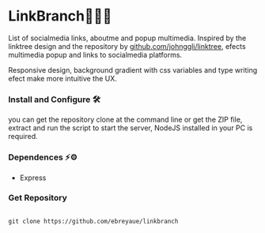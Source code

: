 
<h1>LinkBranch🌳🌳🌳</h1>
<span>List of socialmedia links, aboutme and popup multimedia.</span>

<span>
Inspired by the linktree design and the repository by <a href="https://github.com/johnggli/linktree" target="_blank">github.com/johnggli/linktree</a>, efects multimedia popup and links to socialmedia platforms. 

Responsive design, background gradient with css variables and type writing efect make more intuitive the UX.
</span>

<h3>Install and Configure 🛠️ </h3>

<span>you can get the repository clone at the command line or get the ZIP file, extract and run the script to start the server, NodeJS installed in your PC is required.

</span>
<h3>Dependences ⚡⚙️</h3>
<ul>
<li>Express</li>
</ul>

<h3>Get Repository</h3>
<code>
git clone https://github.com/ebreyaue/linkbranch
<code>
